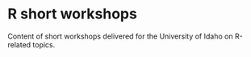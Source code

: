 # R short workshops

Content of short workshops delivered for the University of Idaho on R-related topics. 
